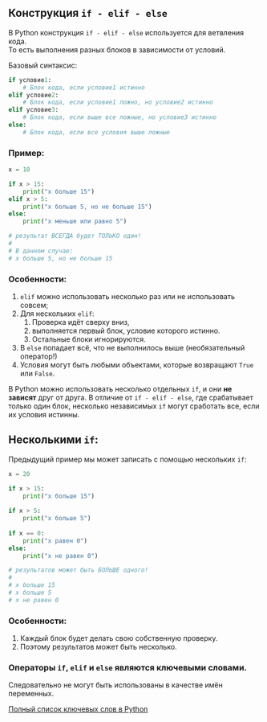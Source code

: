 ## Конструкция `if - elif - else`

В Python конструкция `if - elif - else` используется для ветвления кода.  
То есть выполнения разных блоков в зависимости от условий.

Базовый синтаксис:

```python
if условие1:
    # Блок кода, если условие1 истинно
elif условие2:
    # Блок кода, если условие1 ложно, но условие2 истинно
elif условие3:
    # Блок кода, если выше все ложные, но условие3 истинно
else:
    # Блок кода, если все условия выше ложные
```

### Пример:

```python
x = 10

if x > 15:
    print("x больше 15")
elif x > 5:
    print("x больше 5, но не больше 15")
else:
    print("x меньше или равно 5")

# результат ВСЕГДА будет ТОЛЬКО один!
# 
# В данном случае: 
# x больше 5, но не больше 15
```


### Особенности:

1. `elif` можно использовать несколько раз или не использовать совсем;
2. Для нескольких `elif`:
   1. Проверка идёт сверху вниз, 
   2. выполняется первый блок, условие которого истинно. 
   3. Остальные блоки игнорируются.
3. В `else` попадает всё, что не выполнилось выше (необязательный оператор!)
4. Условия могут быть любыми объектами, которые возвращают `True` или `False`.

В Python можно использовать несколько отдельных `if`, и они **не зависят** друг от друга. В отличие от `if - elif - else`, где срабатывает только один блок, несколько независимых `if` могут сработать все, если их условия истинны.

## Несколькими `if`:

Предыдущий пример мы может записать с помощью нескольких `if`:

```python
x = 20

if x > 15:
    print("x больше 15")
    
if x > 5:
    print("x больше 5")
    
if x == 0:
    print("x равен 0")
else:
    print("x не равен 0")

# результатов может быть БОЛЬШЕ одного!
# 
# x больше 15
# x больше 5
# x не равен 0
```


### Особенности:

1. Каждый блок будет делать свою собственную проверку.
2. Поэтому результатов может быть несколько.


### Операторы `if`, `elif` и `else` являются ключевыми словами.

Следовательно не могут быть использованы в качестве имён переменных.

[Полный список ключевых слов в Python](https://docs.python.org/3/reference/lexical_analysis.html#keywords)